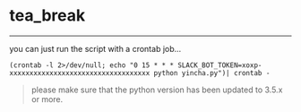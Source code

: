 # tea_break
-----------

you can just run the script with a crontab job...


    (crontab -l 2>/dev/null; echo "0 15 * * * SLACK_BOT_TOKEN=xoxp-xxxxxxxxxxxxxxxxxxxxxxxxxxxxxxxxxxx python yincha.py")| crontab -
    
    
> please make sure that the python version has been updated to 3.5.x or more.
